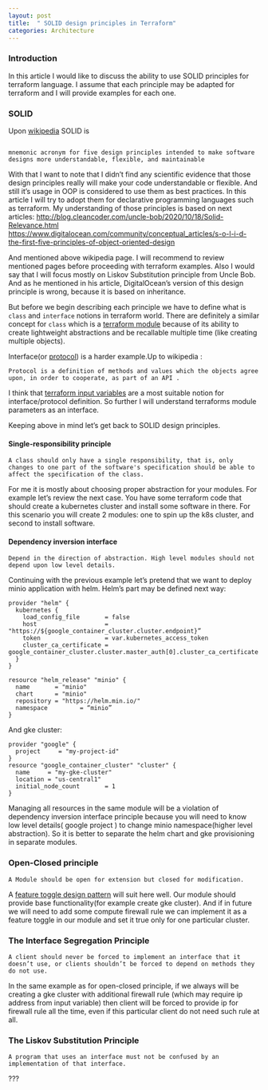 ```yaml
---
layout: post
title:  " SOLID design principles in Terraform"
categories: Architecture
---
```




### Introduction

In this article I would like to discuss the ability to use SOLID principles for terraform language. I assume that each principle may be adapted for terraform and I will provide examples for each one.


### SOLID

Upon [wikipedia](https://en.wikipedia.org/wiki/SOLID) SOLID is
```

mnemonic acronym for five design principles intended to make software designs more understandable, flexible, and maintainable
```

With that I want to note that I didn’t find any scientific evidence that those design principles really will make your code understandable or flexible.  And still it’s usage in OOP is considered to use them as best practices. In this article I will try to adopt them for declarative programming languages such as terraform.  My understanding of those principles is based on next articles:
http://blog.cleancoder.com/uncle-bob/2020/10/18/Solid-Relevance.html
https://www.digitalocean.com/community/conceptual_articles/s-o-l-i-d-the-first-five-principles-of-object-oriented-design

And mentioned above wikipedia page. I will recommend to review mentioned pages before proceeding with terraform examples. Also I would say that I will focus mostly on Liskov Substitution principle from Uncle Bob. And as he mentioned in his article, DigitalOcean’s version of this design principle is wrong, because it is based on inheritance.

But before we begin describing each principle we have to define  what is  `class` and  `interface` notions in terraform world. There are definitely a similar concept for `class` which is a [terraform module](https://www.terraform.io/docs/language/modules/develop/index.html) because of its ability to create lightweight abstractions and be recallable multiple time (like creating multiple objects).

Interface(or [protocol](https://en.wikipedia.org/wiki/Protocol_(object-oriented_programming))) is a harder example.Up to wikipedia :
```
Protocol is a definition of methods and values which the objects agree upon, in order to cooperate, as part of an API .
```
 I think that [terraform input variables](https://www.terraform.io/docs/language/values/variables.html) are a most suitable notion for interface/protocol definition. So further I will understand terraforms module parameters as an interface.


Keeping above in mind let’s get back to SOLID design principles.

#### Single-responsibility principle

```
A class should only have a single responsibility, that is, only changes to one part of the software's specification should be able to affect the specification of the class.
```
For me it is mostly about choosing proper abstraction for your modules. For example let’s review the next case. You have some terraform code that should create a kubernetes cluster and  install some software in there.  For this scenario you will create 2 modules: one to spin up the k8s cluster, and second to install software.

#### Dependency inversion interface

```
Depend in the direction of abstraction. High level modules should not depend upon low level details.

```
Continuing with the previous example let’s pretend that we want to deploy minio application with helm.  Helm’s part may be defined next way:

```
provider "helm" {
  kubernetes {
    load_config_file       = false
    host                   =  "https://${google_container_cluster.cluster.endpoint}”
    token                  = var.kubernetes_access_token
    cluster_ca_certificate = google_container_cluster.cluster.master_auth[0].cluster_ca_certificate
  }
}

resource "helm_release" "minio" {
  name       = "minio"
  chart      = "minio"
  repository = "https://helm.min.io/"
  namespace         = “minio”
}
```
And gke cluster:
```
provider "google" {
  project     = "my-project-id"
}
resource "google_container_cluster" "cluster" {
  name     = "my-gke-cluster"
  location = "us-central1"
  initial_node_count       = 1
}
```

Managing all resources in the same module will be a violation  of dependency inversion interface principle because  you will need to know low level details( google project ) to change minio namespace(higher level abstraction). So it is better to separate the helm chart and gke provisioning in separate modules.

### Open-Closed principle
```
A Module should be open for extension but closed for modification.
```

A [feature toggle design pattern](https://build5nines.com/terraform-feature-flags-environment-toggle-design-patterns/) will suit here well.  Our module should provide base functionality(for example create gke cluster). And if in future we will need to add some compute firewall rule we can implement it as a feature toggle in our module and set it true only for one  particular cluster.

### The Interface Segregation Principle
```
A client should never be forced to implement an interface that it doesn’t use, or clients shouldn’t be forced to depend on methods they do not use.

```

In the same example as for open-closed principle, if we always will be creating a gke cluster with additional firewall rule (which may require ip address from input variable) then client will be forced to provide ip for firewall rule all the time, even if this particular client do not need such rule at all.

### The Liskov Substitution Principle
```
A program that uses an interface must not be confused by an implementation of that interface.

```

???
